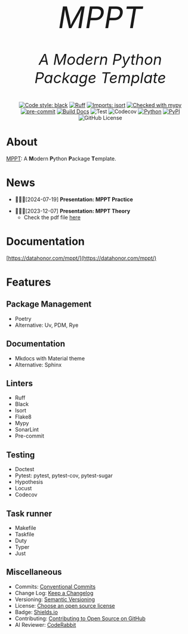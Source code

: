 <p align="center" style="font-size:80px; margin:0px 10px 0px 10px">
    <em>MPPT</em>
</p>
<p align="center", style="font-size: 40px">
    <em>A Modern Python Package Template
</em>
</p>

<center>

[![Code style: black](https://img.shields.io/badge/code%20style-black-000000.svg)](https://github.com/psf/black)
[![Ruff](https://img.shields.io/endpoint?url=https://raw.githubusercontent.com/astral-sh/ruff/main/assets/badge/v2.json)](https://github.com/astral-sh/ruff)
[![Imports: isort](https://img.shields.io/badge/%20imports-isort-%231674b1?style=flat&labelColor=ef8336)](https://pycqa.github.io/isort/)
[![Checked with mypy](https://www.mypy-lang.org/static/mypy_badge.svg)](https://mypy-lang.org/)
[![pre-commit](https://img.shields.io/badge/pre--commit-enabled-brightgreen?logo=pre-commit)](https://github.com/pre-commit/pre-commit)
[![Build Docs](https://github.com/shenxiangzhuang/mppt/actions/workflows/build_docs.yaml/badge.svg)](https://github.com/shenxiangzhuang/mppt/actions/workflows/build_docs.yaml)
![Test](https://github.com/shenxiangzhuang/mppt/actions/workflows/test.yaml/badge.svg)
![Codecov](https://codecov.io/gh/shenxiangzhuang/mppt/branch/master/graph/badge.svg)
[![Python](https://img.shields.io/badge/Python-3.8,%203.9,%203.10,%203.11-blue)]()
[![PyPI](https://img.shields.io/pypi/v/mppt)](https://pypi.org/project/mppt/)
![GitHub License](https://img.shields.io/github/license/shenxiangzhuang/mppt)

</center>

# About
[MPPT](https://github.com/shenxiangzhuang/mppt): A **M**odern **P**ython **P**ackage **T**emplate.

# News

- 🥳🥳🥳[2024-07-19] **Presentation: MPPT Practice**
<script src="https://asciinema.org/a/668984.js" id="asciicast-668984" async="true"></script>

- 🥳🥳🥳[2023-12-07] **Presentation: MPPT Theory**
    - Check the pdf file [here](./presentation/mppt-theory.pdf)


# Documentation

[https://datahonor.com/mppt/](https://datahonor.com/mppt/)

# Features

## Package Management
- Poetry
- Alternative: Uv, PDM, Rye

## Documentation
- Mkdocs with Material theme
- Alternative: Sphinx

## Linters
- Ruff
- Black
- Isort
- Flake8
- Mypy
- SonarLint
- Pre-commit


## Testing
- Doctest
- Pytest: pytest, pytest-cov, pytest-sugar
- Hypothesis
- Locust
- Codecov

## Task runner
- Makefile
- Taskfile
- Duty
- Typer
- Just



## Miscellaneous
- Commits: [Conventional Commits](https://www.conventionalcommits.org/en/v1.0.0/)
- Change Log: [Keep a Changelog](https://keepachangelog.com/en/1.1.0/)
- Versioning: [Semantic Versioning](https://semver.org/)
- License: [Choose an open source license](https://choosealicense.com/)
- Badge: [Shields.io](https://shields.io/)
- Contributing: [Contributing to Open Source on GitHub](https://guides.github.com/activities/contributing-to-open-source/)
- AI Reviewer: [CodeRabbit](https://coderabbit.ai/)
